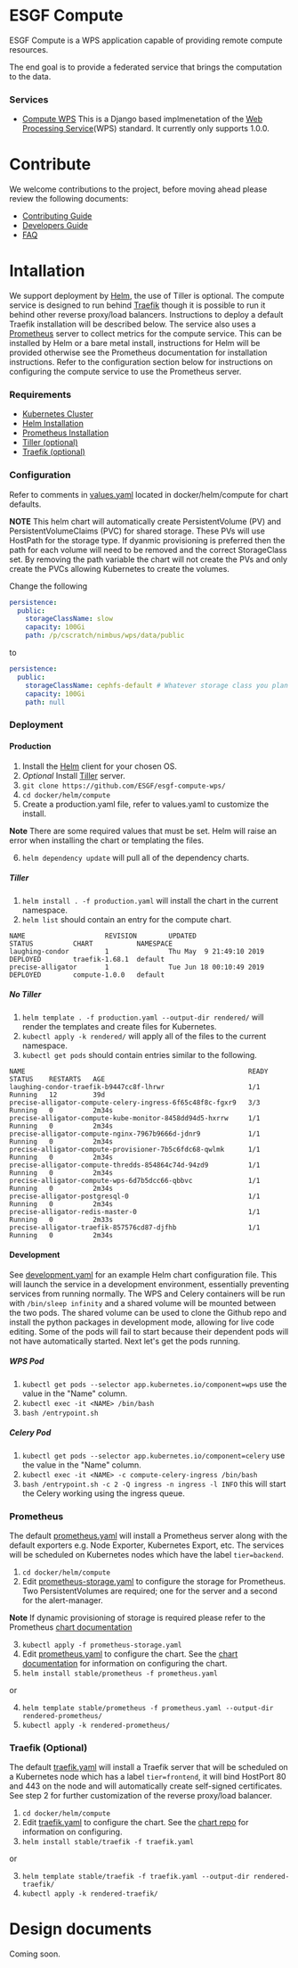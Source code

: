 # ESGF Compute
ESGF Compute is a WPS application capable of providing remote compute resources. 

The end goal is to provide a federated service that brings the computation to the data.

### Services
* [Compute WPS](compute/compute-wps) This is a Django based implmenetation of the [Web Processing Service](http://www.opengeospatial.org/standards/wps)(WPS) standard. It currently only supports 1.0.0.

# Contribute
We welcome contributions to the project, before moving ahead please review the following documents:

* [Contributing Guide](CONTRIBUTING.md)
* [Developers Guide](DEVELOPER.md)
* [FAQ](FAQ.md)

# Intallation
We support deployment by [Helm](https://helm.sh/), the use of Tiller is optional. The compute service is designed to run behind [Traefik](https://docs.traefik.io/) though it is possible to run it behind other reverse proxy/load balancers. Instructions to deploy a default Traefik installation will be described below. The service also uses a [Prometheus](https://prometheus.io/) server to collect metrics for the compute service. This can be installed by Helm or a bare metal install, instructions for Helm will be provided otherwise see the Prometheus documentation for installation instructions. Refer to the configuration section below for instructions on configuring the compute service to use the Prometheus server.

### Requirements
* [Kubernetes Cluster](https://kubernetes.io/docs/setup/pick-right-solution/)
* [Helm Installation](https://helm.sh/docs/using_helm/#install-helm)
* [Prometheus Installation](https://prometheus.io/docs/prometheus/latest/installation/)
* [Tiller (optional)](https://helm.sh/docs/using_helm/#installing-tiller)
* [Traefik (optional)](https://docs.traefik.io/)

### Configuration
Refer to comments in [values.yaml](docker/helm/compute/values.yaml) located in docker/helm/compute for chart defaults.

**NOTE** This helm chart will automatically create PersistentVolume (PV) and PersistentVolumeClaims (PVC) for shared storage. These PVs will use HostPath for the storage type. If dyanmic provisioning is preferred then the path for each volume will need to be removed and the correct StorageClass set. By removing the path variable the chart will not create the PVs and only create the PVCs allowing Kubernetes to create the volumes.

Change the following
```yaml
persistence:
  public:
    storageClassName: slow
    capacity: 100Gi
    path: /p/cscratch/nimbus/wps/data/public
```
to
```yaml
persistence:
  public:
    storageClassName: cephfs-default # Whatever storage class you plan to use
    capacity: 100Gi
    path: null
```

### Deployment

#### Production
1. Install the [Helm](https://helm.sh/docs/using_helm/#installing-helm) client for your chosen OS.
2. *Optional* Install [Tiller](https://helm.sh/docs/using_helm/#installing-tiller) server.
3. `git clone https://github.com/ESGF/esgf-compute-wps/`
4. `cd docker/helm/compute`
5. Create a production.yaml file, refer to values.yaml to customize the install.

**Note** There are some required values that must be set. Helm will raise an error when installing the chart or templating the files.

6. `helm dependency update` will pull all of the dependency charts.

##### Tiller
1. `helm install . -f production.yaml` will install the chart in the current namespace.
2. `helm list` should contain an entry for the compute chart.
```
NAME                    REVISION        UPDATED                         STATUS          CHART           NAMESPACE
laughing-condor         1               Thu May  9 21:49:10 2019        DEPLOYED        traefik-1.68.1  default
precise-alligator       1               Tue Jun 18 00:10:49 2019        DEPLOYED        compute-1.0.0   default
```

##### No Tiller
1. `helm template . -f production.yaml --output-dir rendered/` will render the templates and create files for Kubernetes.
2. `kubectl apply -k rendered/` will apply all of the files to the current namespace.
3. `kubectl get pods` should contain entries similar to the following.
```
NAME                                                        READY   STATUS    RESTARTS   AGE
laughing-condor-traefik-b9447cc8f-lhrwr                     1/1     Running   12         39d
precise-alligator-compute-celery-ingress-6f65c48f8c-fgxr9   3/3     Running   0          2m34s
precise-alligator-compute-kube-monitor-8458dd94d5-hxrrw     1/1     Running   0          2m34s
precise-alligator-compute-nginx-7967b9666d-jdnr9            1/1     Running   0          2m34s
precise-alligator-compute-provisioner-7b5c6fdc68-qwlmk      1/1     Running   0          2m34s
precise-alligator-compute-thredds-854864c74d-94zd9          1/1     Running   0          2m34s
precise-alligator-compute-wps-6d7b5dcc66-qbbvc              1/1     Running   0          2m34s
precise-alligator-postgresql-0                              1/1     Running   0          2m34s
precise-alligator-redis-master-0                            1/1     Running   0          2m33s
precise-alligator-traefik-857576cd87-djfhb                  1/1     Running   0          2m34s
```

#### Development
See [development.yaml](docker/helm/compute/development.yaml) for an example Helm chart configuration file.
This will launch the service in a development environment, essentially preventing services from running
normally. The WPS and Celery containers will be run with `/bin/sleep infinity` and a shared volume will be
mounted between the two pods. The shared volume can be used to clone the Github repo and install the python
packages in development mode, allowing for live code editing. Some of the pods will fail to start because 
their dependent pods will not have automatically started. Next let's get the pods running.

##### WPS Pod
1. `kubectl get pods --selector app.kubernetes.io/component=wps` use the value in the "Name" column.
2. `kubectl exec -it <NAME> /bin/bash`
3. `bash /entrypoint.sh`

##### Celery Pod
1. `kubectl get pods --selector app.kubernetes.io/component=celery` use the value in the "Name" column.
2. `kubectl exec -it <NAME> -c compute-celery-ingress /bin/bash`
3. `bash /entrypoint.sh -c 2 -Q ingress -n ingress -l INFO` this will start the Celery working using the ingress queue.

### Prometheus
The default [prometheus.yaml](docker/helm/compute/prometheus.yaml) will install a Prometheus server along with the default exporters e.g. Node Exporter, Kubernetes Export, etc. The services will be scheduled on Kubernetes nodes which have the label `tier=backend`.
1. `cd docker/helm/compute`
2. Edit [prometheus-storage.yaml](docker/helm/compute/prometheus-storage.yaml) to configure the storage for Prometheus. Two PersistentVolumes are required; one for the server and a second for the alert-manager.

**Note** If dynamic provisioning of storage is required please refer to the Prometheus [chart documentation](https://github.com/helm/charts/tree/master/stable/prometheus)

3. `kubectl apply -f prometheus-storage.yaml`
3. Edit [prometheus.yaml](docker/helm/compute/prometheus.yaml) to configure the chart. See the [chart documentation](https://github.com/helm/charts/tree/master/stable/prometheus) for information on configuring the chart.
4. `helm install stable/prometheus -f prometheus.yaml`

or

4. `helm template stable/prometheus -f prometheus.yaml --output-dir rendered-prometheus/`
5. `kubectl apply -k rendered-prometheus/`

### Traefik **(Optional)**
The default [traefik.yaml](docker/helm/compute/traefik.yaml) will install a Traefik server that will be scheduled on a Kubernetes node which has a label `tier=frontend`, it will bind HostPort 80 and 443 on the node and will automatically create self-signed certificates. See step 2 for further customization of the reverse proxy/load balancer.
1. `cd docker/helm/compute`
2. Edit [traefik.yaml](docker/helm/compute/traefik.yaml) to configure the chart. See the [chart repo](https://github.com/helm/charts/tree/master/stable/traefik) for information on configuring.
3. `helm install stable/traefik -f traefik.yaml`

or

3. `helm template stable/traefik -f traefik.yaml --output-dir rendered-traefik/`
4. `kubectl apply -k rendered-traefik/`

# Design documents
Coming soon.
